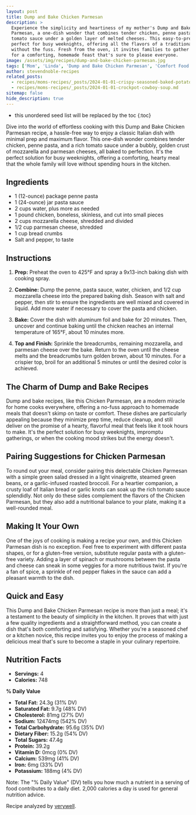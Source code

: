 ```yaml
---
layout: post
title: Dump and Bake Chicken Parmesan
description: >
  Experience the simplicity and heartiness of my mother's Dump and Bake Chicken
  Parmesan, a one-dish wonder that combines tender chicken, penne pasta, and a rich
  tomato sauce under a golden layer of melted cheeses. This easy-to-prepare meal is
  perfect for busy weeknights, offering all the flavors of a traditional Italian dinner
  without the fuss. Fresh from the oven, it invites families to gather around the table
  for a comforting, homemade feast that's sure to please everyone.
image: /assets/img/recipes/dump-and-bake-chicken-parmesan.jpg
tags: ['Mom', 'Linda', 'Dump and Bake Chicken Parmesan', 'Comfort Food']
author: stevendnoble-recipes
related_posts:
  - recipes/moms-recipes/_posts/2024-01-01-crispy-seasoned-baked-potato-rounds.md
  - recipes/moms-recipes/_posts/2024-01-01-crockpot-cowboy-soup.md
sitemap: false
hide_description: true
---
```


* this unordered seed list will be replaced by the toc
{:toc}

Dive into the world of effortless cooking with this Dump and Bake Chicken Parmesan recipe, a hassle-free way to enjoy a classic Italian dish with minimal prep and maximum flavor. This one-dish wonder combines tender chicken, penne pasta, and a rich tomato sauce under a bubbly, golden crust of mozzarella and parmesan cheeses, all baked to perfection. It's the perfect solution for busy weeknights, offering a comforting, hearty meal that the whole family will love without spending hours in the kitchen.

## Ingredients

* 1 (12-ounce) package penne pasta
* 1 (24-ounce) jar pasta sauce
* 2 cups water, plus more as needed
* 1 pound chicken, boneless, skinless, and cut into small pieces
* 2 cups mozzarella cheese, shredded and divided
* 1/2 cup parmesan cheese, shredded
* 1 cup bread crumbs
* Salt and pepper, to taste

## Instructions

1. **Prep:** Preheat the oven to 425°F and spray a 9x13-inch baking dish with cooking spray.

2. **Combine:** Dump the penne, pasta sauce, water, chicken, and 1/2 cup mozzarella cheese into the prepared baking dish. Season with salt and pepper, then stir to ensure the ingredients are well mixed and covered in liquid. Add more water if necessary to cover the pasta and chicken.

3. **Bake:** Cover the dish with aluminum foil and bake for 20 minutes. Then, uncover and continue baking until the chicken reaches an internal temperature of 165°F, about 10 minutes more.

4. **Top and Finish:** Sprinkle the breadcrumbs, remaining mozzarella, and parmesan cheese over the bake. Return to the oven until the cheese melts and the breadcrumbs turn golden brown, about 10 minutes. For a crispier top, broil for an additional 5 minutes or until the desired color is achieved.

## The Charm of Dump and Bake Recipes

Dump and bake recipes, like this Chicken Parmesan, are a modern miracle for home cooks everywhere, offering a no-fuss approach to homemade meals that doesn't skimp on taste or comfort. These dishes are particularly appealing because they minimize prep time, reduce cleanup, and still deliver on the promise of a hearty, flavorful meal that feels like it took hours to make. It's the perfect solution for busy weeknights, impromptu gatherings, or when the cooking mood strikes but the energy doesn't.

## Pairing Suggestions for Chicken Parmesan

To round out your meal, consider pairing this delectable Chicken Parmesan with a simple green salad dressed in a light vinaigrette, steamed green beans, or a garlic-infused roasted broccoli. For a heartier companion, a crusty loaf of Italian bread or garlic knots can soak up the rich tomato sauce splendidly. Not only do these sides complement the flavors of the Chicken Parmesan, but they also add a nutritional balance to your plate, making it a well-rounded meal.

## Making It Your Own

One of the joys of cooking is making a recipe your own, and this Chicken Parmesan dish is no exception. Feel free to experiment with different pasta shapes, or for a gluten-free version, substitute regular pasta with a gluten-free variety. Adding a layer of spinach or mushrooms between the pasta and cheese can sneak in some veggies for a more nutritious twist. If you're a fan of spice, a sprinkle of red pepper flakes in the sauce can add a pleasant warmth to the dish.

## Quick and Easy

This Dump and Bake Chicken Parmesan recipe is more than just a meal; it's a testament to the beauty of simplicity in the kitchen. It proves that with just a few quality ingredients and a straightforward method, you can create a dish that's both comforting and satisfying. Whether you're a seasoned chef or a kitchen novice, this recipe invites you to enjoy the process of making a delicious meal that's sure to become a staple in your culinary repertoire.

## Nutrition Facts

* **Servings:** 4
* **Calories:** 748

**% Daily Value**

* **Total Fat:** 24.3g (31% DV)
* **Saturated Fat:** 9.7g (48% DV)
* **Cholesterol:** 81mg (27% DV)
* **Sodium:** 12474mg (542% DV)
* **Total Carbohydrate:** 95.6g (35% DV)
* **Dietary Fiber:** 15.2g (54% DV)
* **Total Sugars:** 47.4g
* **Protein:** 39.2g
* **Vitamin D:** 0mcg (0% DV)
* **Calcium:** 539mg (41% DV)
* **Iron:** 6mg (33% DV)
* **Potassium:** 188mg (4% DV)

Note: The "% Daily Value" (DV) tells you how much a nutrient in a serving of food contributes to a daily diet. 2,000 calories a day is used for general nutrition advice.

Recipe analyzed by <a href="https://www.verywellfit.com/recipe-nutrition-analyzer-4157076" target="_blank">verywell</a>.

<script type="application/ld+json">
{
  "@context": "http://schema.org",
  "@type": "Recipe",
  "name": "Dump and Bake Chicken Parmesan",
  "image": "dump-and-bake-chicken-parmesan.jpg",
  "author": {
    "@type": "Person",
    "name": "Steven D Noble"
  },
  "description": "This easy Dump and Bake Chicken Parmesan is a no-fuss, delicious meal combining tender chicken, penne pasta, and a golden cheese topping.",
  "prepTime": "PT10M",
  "cookTime": "PT45M",
  "totalTime": "PT55M",
  "recipeYield": "4 servings",
  "recipeCategory": "Dinner",
  "recipeCuisine": "Italian",
  "recipeIngredient": [
    "1 (12-ounce) package penne pasta",
    "1 (24-ounce) jar pasta sauce",
    "2 cups water, plus more as needed",
    "1 pound chicken, boneless, skinless, and cut into small pieces",
    "2 cups mozzarella cheese, shredded and divided",
    "1/2 cup parmesan cheese, shredded",
    "1 cup bread crumbs",
    "salt, to taste",
    "pepper, to taste"
  ],
  "recipeInstructions": [
    {
      "@type": "HowToStep",
      "text": "Preheat oven to 425°F and spray a 9x13-inch baking dish with cooking spray."
    },
    {
      "@type": "HowToStep",
      "text": "Combine penne, pasta sauce, water, chicken, and 1/2 cup mozzarella cheese in the baking dish. Season with salt and pepper, and add more water if needed to cover the pasta and chicken."
    },
    {
      "@type": "HowToStep",
      "text": "Cover with aluminum foil and bake for 20 minutes. Uncover and bake until chicken is cooked through, about 10 minutes. Then top with breadcrumbs, remaining mozzarella, and parmesan cheese, and bake until golden brown, about 10 minutes. Broil for 5 minutes for extra crispiness."
    }
  ],
  "nutrition": {
    "@type": "NutritionInformation",
    "calories": "748",
    "fatContent": "24.3g",
    "saturatedFatContent": "9.7g",
    "cholesterolContent": "81mg",
    "sodiumContent": "12474mg",
    "carbohydrateContent": "95.6g",
    "fiberContent": "15.2g",
    "sugarContent": "47.4g",
    "proteinContent": "39.2g"
  }
}
</script>
